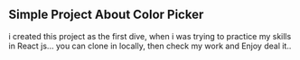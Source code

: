 ## Simple Project About Color Picker

i created this project as the first dive, when i was trying to practice my skills in React js...
you can clone in locally, then check my work and Enjoy deal it..
